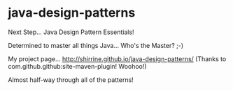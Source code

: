 # java-design-patterns
Next Step... Java Design Pattern Essentials!

Determined to master all things Java... Who's the Master? ;-)

My project page... http://shirrine.github.io/java-design-patterns/ (Thanks to com.github.github:site-maven-plugin! Woohoo!)

Almost half-way through all of the patterns!
